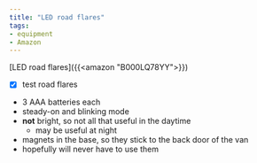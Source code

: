 ```yaml
---
title: "LED road flares"
tags:
- equipment
- Amazon
---
```

[LED road flares]({{<amazon "B000LQ78YY">}})
- [x] test road flares
- 3 AAA batteries each
- steady-on and blinking mode
- **not** bright, so not all that useful in the daytime
    - may be useful at night
- magnets in the base, so they stick to the back door of the van
- hopefully will never have to use them
